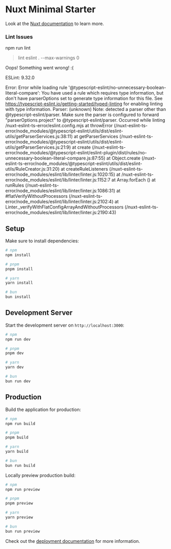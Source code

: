 # Nuxt Minimal Starter

Look at the [Nuxt documentation](https://nuxt.com/docs/getting-started/introduction) to learn more.

### Lint Issues
npm run lint

> lint
> eslint . --max-warnings 0


Oops! Something went wrong! :(

ESLint: 9.32.0

Error: Error while loading rule '@typescript-eslint/no-unnecessary-boolean-literal-compare': You have used a rule which requires type information, but don't have parserOptions set to generate type information for this file. See https://typescript-eslint.io/getting-started/typed-linting for enabling linting with type information.
Parser: (unknown)
Note: detected a parser other than @typescript-eslint/parser. Make sure the parser is configured to forward "parserOptions.project" to @typescript-eslint/parser.
Occurred while linting <project-root>/nuxt-eslint-ts-error/eslint.config.mjs
    at throwError (<project-root>/nuxt-eslint-ts-error/node_modules/@typescript-eslint/utils/dist/eslint-utils/getParserServices.js:38:11)
    at getParserServices (<project-root>/nuxt-eslint-ts-error/node_modules/@typescript-eslint/utils/dist/eslint-utils/getParserServices.js:21:9)
    at create (<project-root>/nuxt-eslint-ts-error/node_modules/@typescript-eslint/eslint-plugin/dist/rules/no-unnecessary-boolean-literal-compare.js:87:55)
    at Object.create (<project-root>/nuxt-eslint-ts-error/node_modules/@typescript-eslint/utils/dist/eslint-utils/RuleCreator.js:31:20)
    at createRuleListeners (<project-root>/nuxt-eslint-ts-error/node_modules/eslint/lib/linter/linter.js:1020:15)
    at <project-root>/nuxt-eslint-ts-error/node_modules/eslint/lib/linter/linter.js:1152:7
    at Array.forEach (<anonymous>)
    at runRules (<project-root>/nuxt-eslint-ts-error/node_modules/eslint/lib/linter/linter.js:1086:31)
    at #flatVerifyWithoutProcessors (<project-root>/nuxt-eslint-ts-error/node_modules/eslint/lib/linter/linter.js:2102:4)
    at Linter._verifyWithFlatConfigArrayAndWithoutProcessors (<project-root>/nuxt-eslint-ts-error/node_modules/eslint/lib/linter/linter.js:2190:43)


## Setup

Make sure to install dependencies:

```bash
# npm
npm install

# pnpm
pnpm install

# yarn
yarn install

# bun
bun install
```

## Development Server

Start the development server on `http://localhost:3000`:

```bash
# npm
npm run dev

# pnpm
pnpm dev

# yarn
yarn dev

# bun
bun run dev
```

## Production

Build the application for production:

```bash
# npm
npm run build

# pnpm
pnpm build

# yarn
yarn build

# bun
bun run build
```

Locally preview production build:

```bash
# npm
npm run preview

# pnpm
pnpm preview

# yarn
yarn preview

# bun
bun run preview
```

Check out the [deployment documentation](https://nuxt.com/docs/getting-started/deployment) for more information.
